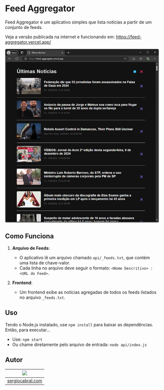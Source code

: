 # Feed Aggregator

Feed Aggregator é um aplicativo simples que lista notícias a partir de um conjunto de feeds.

Veja a versão publicada na internet e funcionando em: https://feed-aggregator.vercel.app/

![Print da Aplicação](./_assets/printscreen.png)

## Como Funciona

1. **Arquivo de Feeds**:
   - O aplicativo lê um arquivo chamado `api/_feeds.txt`, que contém uma lista de chave-valor.
   - Cada linha no arquivo deve seguir o formato: `<Nome Descritivo> : <URL do Feed>`.

2. **Frontend**:
   - Um frontend exibe as notícias agregadas de todos os feeds listados no arquivo `_feeds.txt`.

## Uso

Tendo o Node.js instalado, use `npm install` para baixar as dependências. Então, para executar...
  * Use: `npm start`
  * Ou chame diretamente pelo arquivo de entrada: `node api/index.js`

## Autor

| [<img src="https://avatars.githubusercontent.com/u/665373?v=4" width="75px;"/>](https://github.com/sergiocabral) |
| :-: |
|[sergiocabral.com](https://sergiocabral.com)|